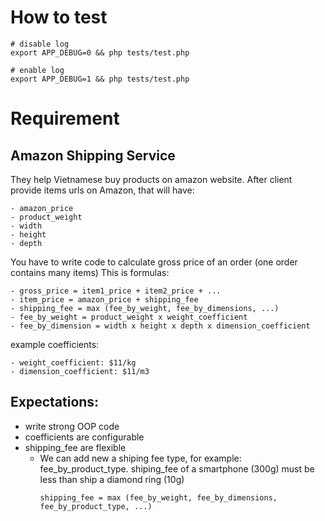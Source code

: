 # How to test
```
# disable log
export APP_DEBUG=0 && php tests/test.php

# enable log
export APP_DEBUG=1 && php tests/test.php
```

# Requirement

## Amazon Shipping Service

They help Vietnamese buy products on amazon website.
After client provide items urls on Amazon, that will have:

```
- amazon_price
- product_weight
- width
- height
- depth
```

You have to write code to calculate gross price of an order (one order contains many items)
This is formulas:

```
- gross_price = item1_price + item2_price + ...
- item_price = amazon_price + shipping_fee
- shipping_fee = max (fee_by_weight, fee_by_dimensions, ...)
- fee_by_weight = product_weight x weight_coefficient
- fee_by_dimension = width x height x depth x dimension_coefficient
```

example coefficients:
```
- weight_coefficient: $11/kg
- dimension_coefficient: $11/m3
```

## Expectations:

- write strong OOP code
- coefficients are configurable
- shipping_fee are flexible
    - We can add new a shiping fee type, for example: fee_by_product_type. shiping_fee of a smartphone (300g) must be less than ship a diamond ring (10g)
        ```
        shipping_fee = max (fee_by_weight, fee_by_dimensions, fee_by_product_type, ...)
        ```

